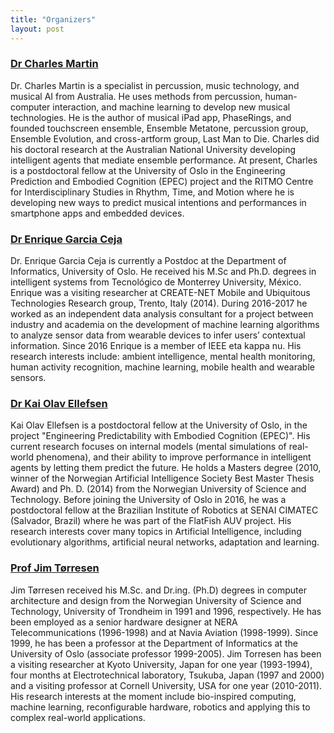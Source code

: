 ```yaml
---
title: "Organizers"
layout: post
---
```


### [Dr Charles Martin](http://charlesmartin.com.au)

Dr. Charles Martin is a specialist in percussion, music technology, and musical AI from Australia. He uses methods from percussion, human-computer interaction, and machine learning to develop new musical technologies. He is the author of musical iPad app, PhaseRings, and founded touchscreen ensemble, Ensemble Metatone, percussion group, Ensemble Evolution, and cross-artform group, Last Man to Die. Charles did his doctoral research at the Australian National University developing intelligent agents that mediate ensemble performance. At present, Charles is a postdoctoral fellow at the University of Oslo in the Engineering Prediction and Embodied Cognition (EPEC) project and the RITMO Centre for Interdisciplinary Studies in Rhythm, Time, and Motion where he is developing new ways to predict musical intentions and performances in smartphone apps and embedded devices.

### [Dr Enrique Garcia Ceja](http://www.enriquegc.com)

Dr. Enrique Garcia Ceja is currently a Postdoc at the Department of Informatics, University of Oslo. He received his M.Sc and Ph.D. degrees in intelligent systems from Tecnológico de Monterrey University, México. Enrique was a visiting researcher at CREATE-NET Mobile and Ubiquitous Technologies Research group, Trento, Italy (2014). During 2016-2017 he worked as an independent data analysis consultant for a project between industry and academia on the development of machine learning algorithms to analyze sensor data from wearable devices to infer users’ contextual information. Since 2016 Enrique is a member of IEEE eta kappa nu. His research interests include: ambient intelligence, mental health monitoring, human activity recognition, machine learning, mobile health and wearable sensors. 


### [Dr Kai Olav Ellefsen](http://koellefsen.com/)

Kai Olav Ellefsen is a postdoctoral fellow at the University of Oslo, in the project "Engineering Predictability with Embodied Cognition (EPEC)". His current research focuses on internal models (mental simulations of real-world phenomena), and their ability to improve performance in intelligent agents by letting them predict the future. He holds a Masters degree (2010, winner of the Norwegian Artificial Intelligence Society Best Master Thesis Award) and Ph. D. (2014) from the Norwegian University of Science and Technology. Before joining the University of Oslo in 2016, he was a postdoctoral fellow at the Brazilian Institute of Robotics at SENAI CIMATEC (Salvador, Brazil) where he was part of the FlatFish AUV project. His research interests cover many topics in Artificial Intelligence, including evolutionary algorithms, artificial neural networks, adaptation and learning.


### [Prof Jim Tørresen](http://www.mn.uio.no/ifi/english/people/aca/jimtoer/index.html)

Jim Tørresen received his M.Sc. and Dr.ing. (Ph.D) degrees in computer architecture and design from the Norwegian University of Science and Technology, University of Trondheim in 1991 and 1996, respectively. He has been employed as a senior hardware designer at NERA Telecommunications (1996-1998) and at Navia Aviation (1998-1999). Since 1999, he has been a professor at the Department of Informatics at the University of Oslo (associate professor 1999-2005). Jim Torresen has been a visiting researcher at Kyoto University, Japan for one year (1993-1994), four months at Electrotechnical laboratory, Tsukuba, Japan (1997 and 2000) and a visiting professor at Cornell University, USA for one year (2010-2011). His research interests at the moment include bio-inspired computing, machine learning, reconfigurable hardware, robotics and applying this to complex real-world applications.